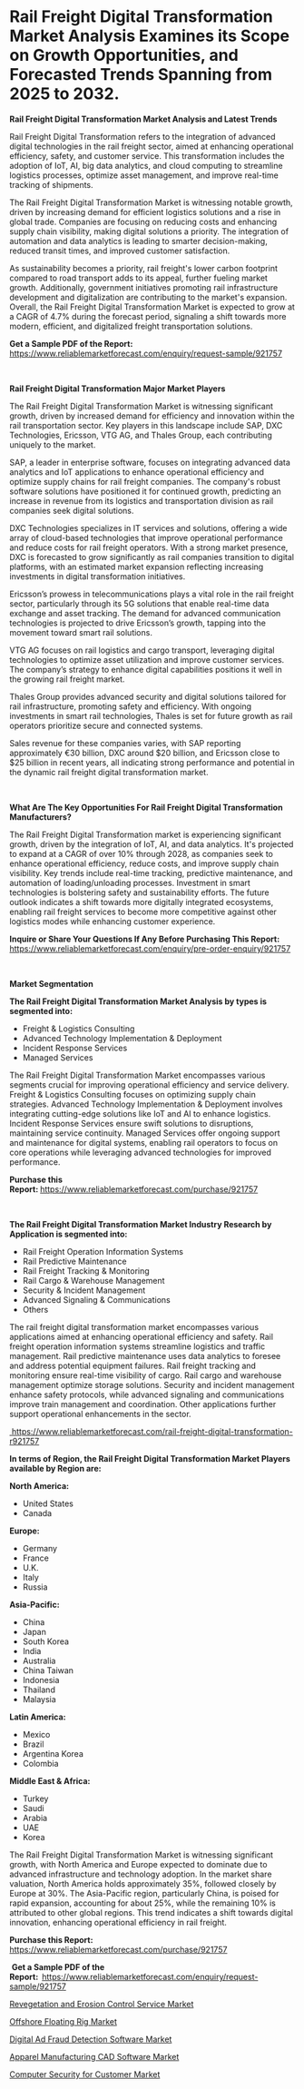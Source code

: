 <p><h1>Rail Freight Digital Transformation Market Analysis Examines its Scope on Growth Opportunities, and Forecasted Trends Spanning from 2025 to 2032.</h1></p><p><strong>Rail Freight Digital Transformation Market Analysis and Latest Trends</strong></p>
<p><p>Rail Freight Digital Transformation refers to the integration of advanced digital technologies in the rail freight sector, aimed at enhancing operational efficiency, safety, and customer service. This transformation includes the adoption of IoT, AI, big data analytics, and cloud computing to streamline logistics processes, optimize asset management, and improve real-time tracking of shipments.</p><p>The Rail Freight Digital Transformation Market is witnessing notable growth, driven by increasing demand for efficient logistics solutions and a rise in global trade. Companies are focusing on reducing costs and enhancing supply chain visibility, making digital solutions a priority. The integration of automation and data analytics is leading to smarter decision-making, reduced transit times, and improved customer satisfaction.</p><p>As sustainability becomes a priority, rail freight's lower carbon footprint compared to road transport adds to its appeal, further fueling market growth. Additionally, government initiatives promoting rail infrastructure development and digitalization are contributing to the market's expansion. Overall, the Rail Freight Digital Transformation Market is expected to grow at a CAGR of 4.7% during the forecast period, signaling a shift towards more modern, efficient, and digitalized freight transportation solutions.</p></p>
<p><strong>Get a Sample PDF of the Report:&nbsp;</strong> <a href="https://www.reliablemarketforecast.com/enquiry/request-sample/921757?utm_campaign=1897&utm_medium=2&utm_source=Github&utm_content=ia&utm_term=07032025&utm_id=rail-freight-digital-transformation">https://www.reliablemarketforecast.com/enquiry/request-sample/921757</a></p>
<p>&nbsp;</p>
<p><strong>Rail Freight Digital Transformation Major Market Players</strong></p>
<p><p>The Rail Freight Digital Transformation Market is witnessing significant growth, driven by increased demand for efficiency and innovation within the rail transportation sector. Key players in this landscape include SAP, DXC Technologies, Ericsson, VTG AG, and Thales Group, each contributing uniquely to the market.</p><p>SAP, a leader in enterprise software, focuses on integrating advanced data analytics and IoT applications to enhance operational efficiency and optimize supply chains for rail freight companies. The company's robust software solutions have positioned it for continued growth, predicting an increase in revenue from its logistics and transportation division as rail companies seek digital solutions.</p><p>DXC Technologies specializes in IT services and solutions, offering a wide array of cloud-based technologies that improve operational performance and reduce costs for rail freight operators. With a strong market presence, DXC is forecasted to grow significantly as rail companies transition to digital platforms, with an estimated market expansion reflecting increasing investments in digital transformation initiatives.</p><p>Ericsson’s prowess in telecommunications plays a vital role in the rail freight sector, particularly through its 5G solutions that enable real-time data exchange and asset tracking. The demand for advanced communication technologies is projected to drive Ericsson’s growth, tapping into the movement toward smart rail solutions.</p><p>VTG AG focuses on rail logistics and cargo transport, leveraging digital technologies to optimize asset utilization and improve customer services. The company’s strategy to enhance digital capabilities positions it well in the growing rail freight market.</p><p>Thales Group provides advanced security and digital solutions tailored for rail infrastructure, promoting safety and efficiency. With ongoing investments in smart rail technologies, Thales is set for future growth as rail operators prioritize secure and connected systems.</p><p>Sales revenue for these companies varies, with SAP reporting approximately €30 billion, DXC around $20 billion, and Ericsson close to $25 billion in recent years, all indicating strong performance and potential in the dynamic rail freight digital transformation market.</p></p>
<p>&nbsp;</p>
<p><strong>What Are The Key Opportunities For Rail Freight Digital Transformation Manufacturers?</strong></p>
<p><p>The Rail Freight Digital Transformation market is experiencing significant growth, driven by the integration of IoT, AI, and data analytics. It's projected to expand at a CAGR of over 10% through 2028, as companies seek to enhance operational efficiency, reduce costs, and improve supply chain visibility. Key trends include real-time tracking, predictive maintenance, and automation of loading/unloading processes. Investment in smart technologies is bolstering safety and sustainability efforts. The future outlook indicates a shift towards more digitally integrated ecosystems, enabling rail freight services to become more competitive against other logistics modes while enhancing customer experience.</p></p>
<p><strong>Inquire or Share Your Questions If Any Before Purchasing This Report:</strong> <a href="https://www.reliablemarketforecast.com/enquiry/pre-order-enquiry/921757?utm_campaign=1897&utm_medium=2&utm_source=Github&utm_content=ia&utm_term=07032025&utm_id=rail-freight-digital-transformation">https://www.reliablemarketforecast.com/enquiry/pre-order-enquiry/921757</a></p>
<p>&nbsp;</p>
<p><strong>Market Segmentation</strong></p>
<p><strong>The Rail Freight Digital Transformation Market Analysis by types is segmented into:</strong></p>
<p><ul><li>Freight & Logistics Consulting</li><li>Advanced Technology Implementation & Deployment</li><li>Incident Response Services</li><li>Managed Services</li></ul></p>
<p><p>The Rail Freight Digital Transformation Market encompasses various segments crucial for improving operational efficiency and service delivery. Freight & Logistics Consulting focuses on optimizing supply chain strategies. Advanced Technology Implementation & Deployment involves integrating cutting-edge solutions like IoT and AI to enhance logistics. Incident Response Services ensure swift solutions to disruptions, maintaining service continuity. Managed Services offer ongoing support and maintenance for digital systems, enabling rail operators to focus on core operations while leveraging advanced technologies for improved performance.</p></p>
<p><strong>Purchase this Report:&nbsp;</strong><a href="https://www.reliablemarketforecast.com/purchase/921757?utm_campaign=1897&utm_medium=2&utm_source=Github&utm_content=ia&utm_term=07032025&utm_id=rail-freight-digital-transformation">https://www.reliablemarketforecast.com/purchase/921757</a></p>
<p>&nbsp;</p>
<p><strong>The Rail Freight Digital Transformation Market Industry Research by Application is segmented into:</strong></p>
<p><ul><li>Rail Freight Operation Information Systems</li><li>Rail Predictive Maintenance</li><li>Rail Freight Tracking & Monitoring</li><li>Rail Cargo & Warehouse Management</li><li>Security & Incident Management</li><li>Advanced Signaling & Communications</li><li>Others</li></ul></p>
<p><p>The rail freight digital transformation market encompasses various applications aimed at enhancing operational efficiency and safety. Rail freight operation information systems streamline logistics and traffic management. Rail predictive maintenance uses data analytics to foresee and address potential equipment failures. Rail freight tracking and monitoring ensure real-time visibility of cargo. Rail cargo and warehouse management optimize storage solutions. Security and incident management enhance safety protocols, while advanced signaling and communications improve train management and coordination. Other applications further support operational enhancements in the sector.</p></p>
<p><a href="https://www.reliablemarketforecast.com/rail-freight-digital-transformation-r921757?utm_campaign=1897&utm_medium=2&utm_source=Github&utm_content=ia&utm_term=07032025&utm_id=rail-freight-digital-transformation">&nbsp;https://www.reliablemarketforecast.com/rail-freight-digital-transformation-r921757</a></p>
<p><strong>In terms of Region, the Rail Freight Digital Transformation Market Players available by Region are:</strong></p>
<p>
    <p> <strong> North America: </strong>
        <ul>
            <li>United States</li>
            <li>Canada</li>
        </ul>
        </p> 
    <p> <strong> Europe: </strong>
        <ul>
            <li>Germany</li>
            <li>France</li>
            <li>U.K.</li>
            <li>Italy</li>
            <li>Russia</li>
        </ul>
        </p> 
    <p> <strong> Asia-Pacific: </strong>
        <ul>
            <li>China</li>
            <li>Japan</li>
            <li>South Korea</li>
            <li>India</li>
            <li>Australia</li>
            <li>China Taiwan</li>
            <li>Indonesia</li>
            <li>Thailand</li>
            <li>Malaysia</li>
        </ul>
        </p> 
    <p> <strong> Latin America: </strong>
        <ul>
            <li>Mexico</li>
            <li>Brazil</li>
            <li>Argentina Korea</li>
            <li>Colombia</li>
        </ul>
        </p> 
    <p> <strong> Middle East & Africa: </strong>
        <ul>
            <li>Turkey</li>
            <li>Saudi</li>
            <li>Arabia</li>
            <li>UAE</li>
            <li>Korea</li>
        </ul>
    </p>
    </p>
<p><p>The Rail Freight Digital Transformation Market is witnessing significant growth, with North America and Europe expected to dominate due to advanced infrastructure and technology adoption. In the market share valuation, North America holds approximately 35%, followed closely by Europe at 30%. The Asia-Pacific region, particularly China, is poised for rapid expansion, accounting for about 25%, while the remaining 10% is attributed to other global regions. This trend indicates a shift towards digital innovation, enhancing operational efficiency in rail freight.</p></p>
<p><strong>Purchase this Report: </strong><a href="https://www.reliablemarketforecast.com/purchase/921757?utm_campaign=1897&utm_medium=2&utm_source=Github&utm_content=ia&utm_term=07032025&utm_id=rail-freight-digital-transformation">https://www.reliablemarketforecast.com/purchase/921757</a></p>
<p>&nbsp;<strong>Get a Sample PDF of the Report:&nbsp;&nbsp;</strong><a href="https://www.reliablemarketforecast.com/enquiry/request-sample/921757?utm_campaign=1897&utm_medium=2&utm_source=Github&utm_content=ia&utm_term=07032025&utm_id=rail-freight-digital-transformation">https://www.reliablemarketforecast.com/enquiry/request-sample/921757</a></p>
<p><strong></strong></p>
<p><p><a href="https://github.com/dubelsuehsik/Market-Research-Report-List-1/blob/main/revegetation-and-erosion-control-service-market.md?utm_campaign=1897&utm_medium=2&utm_source=Github&utm_content=ia&utm_term=07032025&utm_id=rail-freight-digital-transformation">Revegetation and Erosion Control Service Market</a></p><p><a href="https://github.com/lolahberkik5/Market-Research-Report-List-1/blob/main/offshore-floating-rig-market.md?utm_campaign=1897&utm_medium=2&utm_source=Github&utm_content=ia&utm_term=07032025&utm_id=rail-freight-digital-transformation">Offshore Floating Rig Market</a></p><p><a href="https://github.com/resiebustin/Market-Research-Report-List-1/blob/main/digital-ad-fraud-detection-software-market.md?utm_campaign=1897&utm_medium=2&utm_source=Github&utm_content=ia&utm_term=07032025&utm_id=rail-freight-digital-transformation">Digital Ad Fraud Detection Software Market</a></p><p><a href="https://github.com/rndwazeri/Market-Research-Report-List-1/blob/main/apparel-manufacturing-cad-software-market.md?utm_campaign=1897&utm_medium=2&utm_source=Github&utm_content=ia&utm_term=07032025&utm_id=rail-freight-digital-transformation">Apparel Manufacturing CAD Software Market</a></p><p><a href="https://github.com/safatabhee/Market-Research-Report-List-1/blob/main/computer-security-for-customer-market.md?utm_campaign=1897&utm_medium=2&utm_source=Github&utm_content=ia&utm_term=07032025&utm_id=rail-freight-digital-transformation">Computer Security for Customer Market</a></p></p>